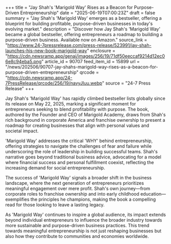 +++
title = "Jay Shah's 'Marigold Way' Rises as a Beacon for Purpose-Driven Entrepreneurship"
date = "2025-06-19T07:00:23Z"
draft = false
summary = "Jay Shah's 'Marigold Way' emerges as a bestseller, offering a blueprint for building profitable, purpose-driven businesses in today's evolving market."
description = "Discover how Jay Shah's 'Marigold Way' became a global bestseller, offering entrepreneurs a roadmap to building a purpose-driven business. Available now on Amazon."
source_link = "https://www.24-7pressrelease.com/press-release/523991/jay-shah-launches-his-new-book-marigold-way"
enclosure = "https://cdn.newsramp.app/genai/images/256/19/71df50eeccaf9214d12ec06e8c94eba5.png"
article_id = 90707
feed_item_id = 15899
url = "/news/202506/90707-jay-shahs-marigold-way-rises-as-a-beacon-for-purpose-driven-entrepreneurship"
qrcode = "https://cdn.newsramp.app/24-7PressRelease/qrcode/256/19/navyJIuu.webp"
source = "24-7 Press Release"
+++

<p>Jay Shah's 'Marigold Way' has rapidly climbed bestseller lists globally since its release on May 22, 2025, marking a significant moment for entrepreneurs seeking to blend profitability with purpose. The book, authored by the Founder and CEO of Marigold Academy, draws from Shah's rich background in corporate America and franchise ownership to present a roadmap for creating businesses that align with personal values and societal impact.</p><p>'Marigold Way' addresses the critical 'WHY' behind entrepreneurship, offering strategies to navigate the challenges of fear and failure while underscoring the role of leadership in building successful teams. Shah's narrative goes beyond traditional business advice, advocating for a model where financial success and personal fulfillment coexist, reflecting the increasing demand for social entrepreneurship.</p><p>The success of 'Marigold Way' signals a broader shift in the business landscape, where the next generation of entrepreneurs prioritizes meaningful engagement over mere profit. Shah's own journey—from corporate roles to franchise ownership and into early childhood education—exemplifies the principles he champions, making the book a compelling read for those looking to leave a lasting legacy.</p><p>As 'Marigold Way' continues to inspire a global audience, its impact extends beyond individual entrepreneurs to influence the broader industry towards more sustainable and purpose-driven business practices. This trend towards meaningful entrepreneurship is not just reshaping businesses but also how they contribute to communities and economies worldwide.</p>